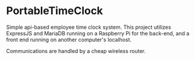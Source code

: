 # PortableTimeClock

Simple api-based employee time clock system. This project utilizes ExpressJS and MariaDB running on a Raspberry Pi for the back-end, and a front end running on another computer's localhost.  

Communications are handled by a cheap wireless router.
